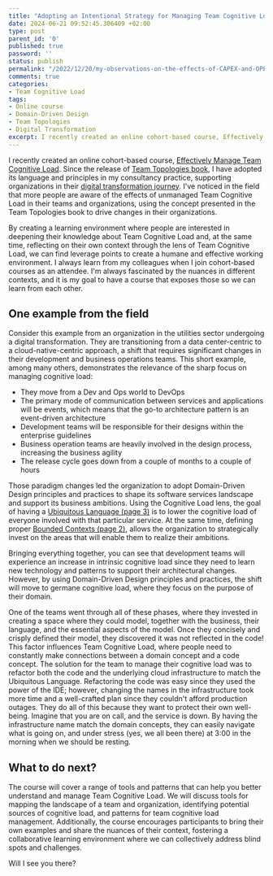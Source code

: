 ```yaml
---
title: "Adopting an Intentional Strategy for Managing Team Cognitive Load"
date: 2024-06-21 09:52:45.306409 +02:00
type: post
parent_id: '0'
published: true
password: ''
status: publish
permalink: "/2022/12/20/my-observations-on-the-effects-of-CAPEX-and-OPEX-on-organisational-behaviour/"
comments: true
categories:
- Team Cognitive Load
tags:
- Online course
- Domain-Driven Design
- Team Topologies
- Digital Transformation
excerpt: I recently created an online cohort-based course, Effectively Manage Team Cognitive Load. Since the release of Team Topologies book, I have adopted its language and principles in my consultancy practice, supporting organizations in their digital transformation journey. I've noticed in the field that more people are aware of the effects of unmanaged Team Cognitive Load in their teams and organizations, using the concept presented in the Team Topologies book to drive changes in their organizations.
---
```


I recently created an online cohort-based course, [Effectively Manage Team Cognitive Load](https://joaorosa.consulting/effectively-manage-team-cognitive-load). Since the release of [Team Topologies book](https://teamtopologies.com/book), I have adopted its language and principles in my consultancy practice, supporting organizations in their [digital transformation journey](https://joaorosa.consulting/service/consultancy). I've noticed in the field that more people are aware of the effects of unmanaged Team Cognitive Load in their teams and organizations, using the concept presented in the Team Topologies book to drive changes in their organizations.

By creating a learning environment where people are interested in deepening their knowledge about Team Cognitive Load and, at the same time, reflecting on their own context through the lens of Team Cognitive Load, we can find leverage points to create a humane and effective working environment. I always learn from my colleagues when I join cohort-based courses as an attendee. I'm always fascinated by the nuances in different contexts, and it is my goal to have a course that exposes those so we can learn from each other.

## One example from the field
Consider this example from an organization in the utilities sector undergoing a digital transformation. They are transitioning from a data center-centric to a cloud-native-centric approach, a shift that requires significant changes in their development and business operations teams. This short example, among many others, demonstrates the relevance of the sharp focus on managing cognitive load:
- They move from a Dev and Ops world to DevOps
- The primary mode of communication between services and applications will be events, which means that the go-to architecture pattern is an event-driven architecture
- Development teams will be responsible for their designs within the enterprise guidelines
- Business operation teams are heavily involved in the design process, increasing the business agility
- The release cycle goes down from a couple of months to a couple of hours

Those paradigm changes led the organization to adopt Domain-Driven Design principles and practices to shape its software services landscape and support its business ambitions. Using the Cognitive Load lens, the goal of having a [Ubiquitous Language (page 3)](https://www.domainlanguage.com/wp-content/uploads/2016/05/DDD_Reference_2015-03.pdf) is to lower the cognitive load of everyone involved with that particular service. At the same time, defining proper [Bounded Contexts (page 2)](https://www.domainlanguage.com/wp-content/uploads/2016/05/DDD_Reference_2015-03.pdf), allows the organization to strategically invest on the areas that will enable them to realize their ambitions.

Bringing everything together, you can see that development teams will experience an increase in intrinsic cognitive load since they need to learn new technology and patterns to support their architectural changes. However, by using Domain-Driven Design principles and practices, the shift will move to germane cognitive load, where they focus on the purpose of their domain.

One of the teams went through all of these phases, where they invested in creating a space where they could model, together with the business, their language, and the essential aspects of the model. Once they concisely and crisply defined their model, they discovered it was not reflected in the code! This factor influences Team Cognitive Load, where people need to constantly make connections between a domain concept and a code concept. The solution for the team to manage their cognitive load was to refactor both the code and the underlying cloud infrastructure to match the Ubiquitous Language. Refactoring the code was easy since they used the power of the IDE; however, changing the names in the infrastructure took more time and a well-crafted plan since they couldn't afford production outages. They do all of this because they want to protect their own well-being. Imagine that you are on call, and the service is down. By having the infrastructure name match the domain concepts, they can easily navigate what is going on, and under stress (yes, we all been there) at 3:00 in the morning when we should be resting.

## What to do next?
The course will cover a range of tools and patterns that can help you better understand and manage Team Cognitive Load. We will discuss tools for mapping the landscape of a team and organization, identifying potential sources of cognitive load, and patterns for team cognitive load management. Additionally, the course encourages participants to bring their own examples and share the nuances of their context, fostering a collaborative learning environment where we can collectively address blind spots and challenges.

Will I see you there?